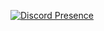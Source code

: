 [![Discord Presence](https://lanyard-profile-readme.vercel.app/api/791719890553274389?theme=light&bg=e4a446&animated=false&hideDiscrim=false&borderRadius=30px)](https://discord.com/users/791719890553274389)
